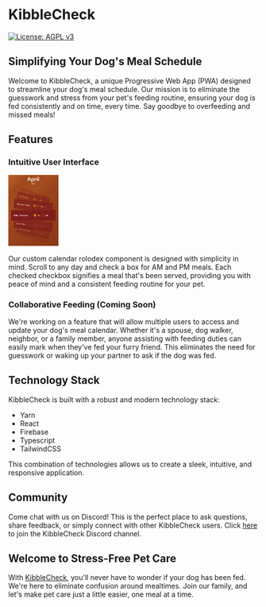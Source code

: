 # KibbleCheck

[![License: AGPL v3](https://img.shields.io/badge/License-AGPL_v3-blue.svg)](https://www.gnu.org/licenses/agpl-3.0)

## Simplifying Your Dog's Meal Schedule

Welcome to KibbleCheck, a unique Progressive Web App (PWA) designed to streamline your dog's meal schedule. Our mission is to eliminate the guesswork and stress from your pet's feeding routine, ensuring your dog is fed consistently and on time, every time. Say goodbye to overfeeding and missed meals!

## Features

### Intuitive User Interface

<img src="src/assets/calendar.png" width="20%">

Our custom calendar rolodex component is designed with simplicity in mind. Scroll to any day and check a box for AM and PM meals. Each checked checkbox signifies a meal that's been served, providing you with peace of mind and a consistent feeding routine for your pet.

### Collaborative Feeding (Coming Soon)

We're working on a feature that will allow multiple users to access and update your dog's meal calendar. Whether it's a spouse, dog walker, neighbor, or a family member, anyone assisting with feeding duties can easily mark when they've fed your furry friend. This eliminates the need for guesswork or waking up your partner to ask if the dog was fed.

## Technology Stack

KibbleCheck is built with a robust and modern technology stack:

- Yarn
- React
- Firebase
- Typescript
- TailwindCSS

This combination of technologies allows us to create a sleek, intuitive, and responsive application.

## Community

Come chat with us on Discord! This is the perfect place to ask questions, share feedback, or simply connect with other KibbleCheck users. Click [here](https://discord.gg/zGbx9x6YWw) to join the KibbleCheck Discord channel.

## Welcome to Stress-Free Pet Care

With [KibbleCheck](https://kibblecheck.com/), you'll never have to wonder if your dog has been fed. We're here to eliminate confusion around mealtimes. Join our family, and let's make pet care just a little easier, one meal at a time.
